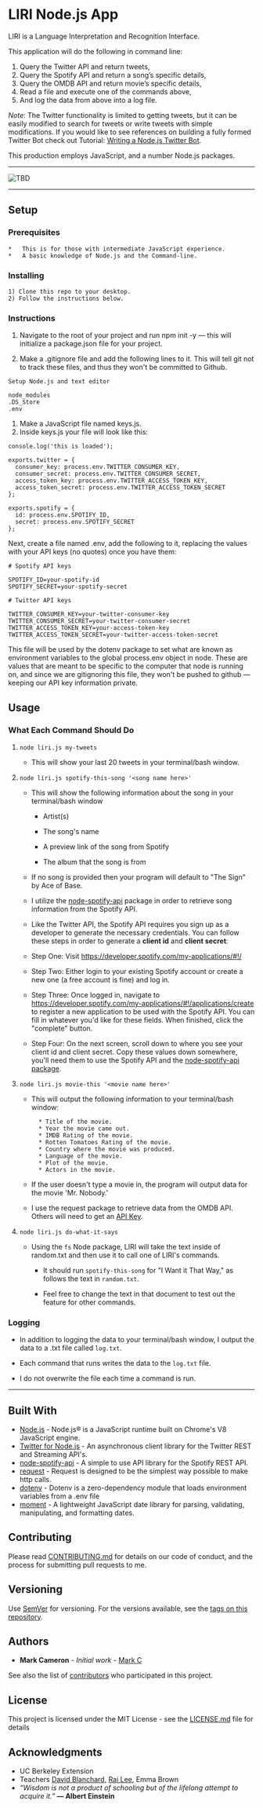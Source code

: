 # LIRI Node.js App
LIRI is a Language Interpretation and Recognition Interface.

This application will do the following in command line:
1.	Query the Twitter API and return tweets,
2.	Query the Spotify API and return a song’s specific details,
3.	Query the OMDB API and return movie’s specific details,
4.	Read a file and execute one of the commands above,
5.	And log the data from above into a log file.

*Note*: The Twitter functionality is limited to getting tweets, but it can be easily modified to search for tweets or write tweets with simple modifications. If you would like to see references on building a fully formed Twitter Bot check out Tutorial: [Writing a Node.js Twitter Bot](https://community.risingstack.com/node-js-twitter-bot-tutorial/). 

This production employs JavaScript, and a number Node.js packages.

---

![TBD](https://github.com/markcam1/markcam1.github.io/blob/master/assets/images/vscode.png)

---

## Setup
### Prerequisites
```
*	This is for those with intermediate JavaScript experience.
*	A basic knowledge of Node.js and the Command-line. 
```
### Installing
```
1) Clone this repo to your desktop.
2) Follow the instructions below.
```

### Instructions

1. Navigate to the root of your project and run npm init -y — this will initialize a package.json file for your project. 

2. Make a .gitignore file and add the following lines to it. This will tell git not to track these files, and thus they won't be committed to Github.

```
Setup Node.js and text editor
```

```
node_modules
.DS_Store
.env
```

1. Make a JavaScript file named keys.js.
2. Inside keys.js your file will look like this:

```
console.log('this is loaded');

exports.twitter = {
  consumer_key: process.env.TWITTER_CONSUMER_KEY,
  consumer_secret: process.env.TWITTER_CONSUMER_SECRET,
  access_token_key: process.env.TWITTER_ACCESS_TOKEN_KEY,
  access_token_secret: process.env.TWITTER_ACCESS_TOKEN_SECRET
};

exports.spotify = {
  id: process.env.SPOTIFY_ID,
  secret: process.env.SPOTIFY_SECRET
};
```
Next, create a file named .env, add the following to it, replacing the values with your API keys (no quotes) once you have them:

```
# Spotify API keys

SPOTIFY_ID=your-spotify-id
SPOTIFY_SECRET=your-spotify-secret

# Twitter API keys

TWITTER_CONSUMER_KEY=your-twitter-consumer-key
TWITTER_CONSUMER_SECRET=your-twitter-consumer-secret
TWITTER_ACCESS_TOKEN_KEY=your-access-token-key
TWITTER_ACCESS_TOKEN_SECRET=your-twitter-access-token-secret
```

This file will be used by the dotenv package to set what are known as environment variables to the global process.env object in node. These are values that are meant to be specific to the computer that node is running on, and since we are gitignoring this file, they won't be pushed to github — keeping our API key information private.

## Usage
### What Each Command Should Do
1. `node liri.js my-tweets`

   * This will show your last 20 tweets in your terminal/bash window.

2. `node liri.js spotify-this-song '<song name here>'`

   * This will show the following information about the song in your terminal/bash window
     
     * Artist(s)
     
     * The song's name
     
     * A preview link of the song from Spotify
     
     * The album that the song is from

   * If no song is provided then your program will default to "The Sign" by Ace of Base.
   
   * I utilize the [node-spotify-api](https://www.npmjs.com/package/node-spotify-api) package in order to retrieve song information from the Spotify API.
   
   * Like the Twitter API, the Spotify API requires you sign up as a developer to generate the necessary credentials. You can follow these steps in order to generate a **client id** and **client secret**:

   * Step One: Visit <https://developer.spotify.com/my-applications/#!/>
   
   * Step Two: Either login to your existing Spotify account or create a new one (a free account is fine) and log in.

   * Step Three: Once logged in, navigate to <https://developer.spotify.com/my-applications/#!/applications/create> to register a new application to be used with the Spotify API. You can fill in whatever you'd like for these fields. When finished, click the "complete" button.

   * Step Four: On the next screen, scroll down to where you see your client id and client secret. Copy these values down somewhere, you'll need them to use the Spotify API and the [node-spotify-api package](https://www.npmjs.com/package/node-spotify-api).

3. `node liri.js movie-this '<movie name here>'`

   * This will output the following information to your terminal/bash window:

     ```
       * Title of the movie.
       * Year the movie came out.
       * IMDB Rating of the movie.
       * Rotten Tomatoes Rating of the movie.
       * Country where the movie was produced.
       * Language of the movie.
       * Plot of the movie.
       * Actors in the movie.
     ```

   * If the user doesn't type a movie in, the program will output data for the movie 'Mr. Nobody.'
     
   * I use the request package to retrieve data from the OMDB API. Others will need to get an [API Key](http://www.omdbapi.com/apikey.aspx).

4. `node liri.js do-what-it-says`
   
   * Using the `fs` Node package, LIRI will take the text inside of random.txt and then use it to call one of LIRI's commands.
     
     * It should run `spotify-this-song` for "I Want it That Way," as follows the text in `random.txt`.
     
     * Feel free to change the text in that document to test out the feature for other commands.

### Logging

* In addition to logging the data to your terminal/bash window, I output the data to a .txt file called `log.txt`.

* Each command that runs writes the data to the `log.txt` file. 

* I do not overwrite the file each time a command is run.
---

## Built With
* [Node.js](https://nodejs.org/en/) - Node.js® is a JavaScript runtime built on Chrome's V8 JavaScript engine.
* [Twitter for Node.js](https://www.npmjs.com/package/twitter) - An asynchronous client library for the Twitter REST and Streaming API's.
* [node-spotify-api](https://www.npmjs.com/package/node-spotify-api) - A simple to use API library for the Spotify REST API.
* [request](https://www.npmjs.com/package/request) - Request is designed to be the simplest way possible to make http calls. 
* [dotenv](https://www.npmjs.com/package/dotenv) - Dotenv is a zero-dependency module that loads environment variables from a .env file
* [moment](https://www.npmjs.com/package/moment) - A lightweight JavaScript date library for parsing, validating, manipulating, and formatting dates.

## Contributing
Please read [CONTRIBUTING.md](CONTRIBUTING.md) for details on our code of conduct, and the process for submitting pull requests to me.

## Versioning
Use [SemVer](http://semver.org/) for versioning. For the versions available, see the [tags on this repository](https://github.com/markcam1/liri-node-app/tags). 

## Authors
* **Mark Cameron** - *Initial work* - [Mark C](https://markcam1.github.io/)

See also the list of [contributors](https://github.com/markcam1/liri-node-app/graphs/contributors) who participated in this project.

## License
This project is licensed under the MIT License - see the [LICENSE.md](LICENSE.md) file for details

## Acknowledgments
* UC Berkeley Extension
* Teachers [David Blanchard](https://www.linkedin.com/in/dblanchard13/), [Rai Lee](https://www.linkedin.com/in/rai-lee-38061696/), Emma Brown
* _“Wisdom is not a product of schooling but of the lifelong attempt to acquire it.”_ **― Albert Einstein** 